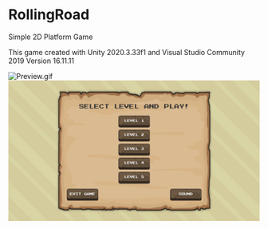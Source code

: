 # RollingRoad
Simple 2D Platform Game

This game created with Unity 2020.3.33f1 and Visual Studio Community 2019 Version 16.11.11 

<img src="https://github.com/cbglmehmet/RollingRoad/blob/main/Preview.gif" alt="Preview.gif">

<img src="https://github.com/cbglmehmet/RollingRoad/blob/main/Menu.png?raw=true" alt="Menu.PNG">
